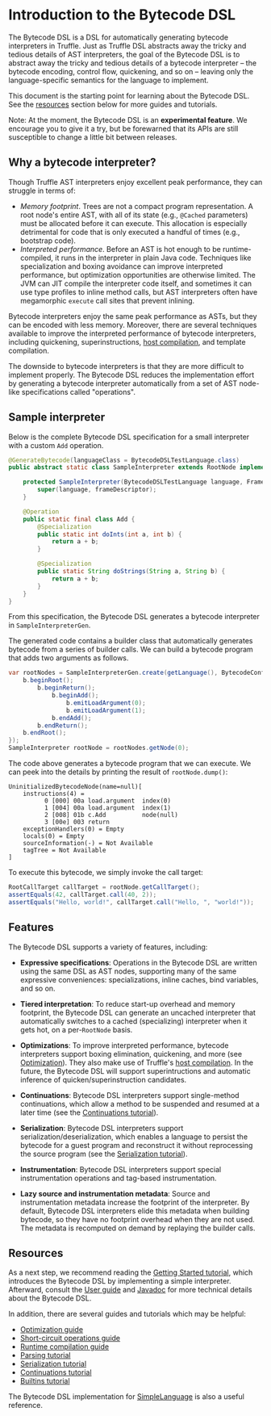 # Introduction to the Bytecode DSL

The Bytecode DSL is a DSL for automatically generating bytecode interpreters in Truffle. Just as Truffle DSL abstracts away the tricky and tedious details of AST interpreters, the goal of the Bytecode DSL is to abstract away the tricky and tedious details of a bytecode interpreter – the bytecode encoding, control flow, quickening, and so on – leaving only the language-specific semantics for the language to implement.

This document is the starting point for learning about the Bytecode DSL. See the [resources](#resources) section below for more guides and tutorials.

Note: At the moment, the Bytecode DSL is an **experimental feature**. We encourage you to give it a try, but be forewarned that its APIs are still susceptible to change a little bit between releases.

## Why a bytecode interpreter?

Though Truffle AST interpreters enjoy excellent peak performance, they can struggle in terms of:

- *Memory footprint*. Trees are not a compact program representation. A root node's entire AST, with all of its state (e.g., `@Cached` parameters) must be allocated before it can execute. This allocation is especially detrimental for code that is only executed a handful of times (e.g., bootstrap code).
- *Interpreted performance*. Before an AST is hot enough to be runtime-compiled, it runs in the interpreter in plain Java code. Techniques like specialization and boxing avoidance can improve interpreted performance, but optimization opportunities are otherwise limited. The JVM can JIT compile the interpreter code itself, and sometimes it can use type profiles to inline method calls, but AST interpreters often have megamorphic `execute` call sites that prevent inlining.

Bytecode interpreters enjoy the same peak performance as ASTs, but they can be encoded with less memory.
Moreover, there are several techniques available to improve the interpreted performance of bytecode interpreters, including quickening, superinstructions, [host compilation](../HostCompilation.md), and template compilation.

The downside to bytecode interpreters is that they are more difficult to implement properly. The Bytecode DSL reduces the implementation effort by generating a bytecode interpreter automatically from a set of AST node-like specifications called "operations".

## Sample interpreter

Below is the complete Bytecode DSL specification for a small interpreter with a custom `Add` operation.
```java
@GenerateBytecode(languageClass = BytecodeDSLTestLanguage.class)
public abstract static class SampleInterpreter extends RootNode implements BytecodeRootNode {

    protected SampleInterpreter(BytecodeDSLTestLanguage language, FrameDescriptor frameDescriptor) {
        super(language, frameDescriptor);
    }

    @Operation
    public static final class Add {
        @Specialization
        public static int doInts(int a, int b) {
            return a + b;
        }

        @Specialization
        public static String doStrings(String a, String b) {
            return a + b;
        }
    }
}
```

From this specification, the Bytecode DSL generates a bytecode interpreter in `SampleInterpreterGen`.

The generated code contains a builder class that automatically generates bytecode from a series of builder calls. We can build a bytecode program that adds two arguments as follows.

```java
var rootNodes = SampleInterpreterGen.create(getLanguage(), BytecodeConfig.DEFAULT, b -> {
    b.beginRoot();
        b.beginReturn();
            b.beginAdd();
                b.emitLoadArgument(0);
                b.emitLoadArgument(1);
            b.endAdd();
        b.endReturn();
    b.endRoot();
});
SampleInterpreter rootNode = rootNodes.getNode(0);
```

The code above generates a bytecode program that we can execute. We can peek into the details by printing the result of `rootNode.dump()`:

```
UninitializedBytecodeNode(name=null)[
    instructions(4) =
          0 [000] 00a load.argument  index(0)
          1 [004] 00a load.argument  index(1)
          2 [008] 01b c.Add          node(null)
          3 [00e] 003 return
    exceptionHandlers(0) = Empty
    locals(0) = Empty
    sourceInformation(-) = Not Available
    tagTree = Not Available
]
```

To execute this bytecode, we simply invoke the call target:

```java
RootCallTarget callTarget = rootNode.getCallTarget();
assertEquals(42, callTarget.call(40, 2));
assertEquals("Hello, world!", callTarget.call("Hello, ", "world!"));
```

## Features

The Bytecode DSL supports a variety of features, including:

- **Expressive specifications**: Operations in the Bytecode DSL are written using the same DSL as AST nodes, supporting many of the same expressive conveniences: specializations, inline caches, bind variables, and so on.

- **Tiered interpretation**: To reduce start-up overhead and memory footprint, the Bytecode DSL can generate an uncached interpreter that automatically switches to a cached (specializing) interpreter when it gets hot, on a per-`RootNode` basis.

- **Optimizations**: To improve interpreted performance, bytecode interpreters support boxing elimination, quickening, and more (see [Optimization](Optimization.md)). They also make use of Truffle's [host compilation](../HostCompilation.md). In the future, the Bytecode DSL will support superintructions and automatic inference of quicken/superinstruction candidates.

- **Continuations**: Bytecode DSL interpreters support single-method continuations, which allow a method to be suspended and resumed at a later time (see the [Continuations tutorial][continuations]).

- **Serialization**: Bytecode DSL interpreters support serialization/deserialization, which enables a language to persist the bytecode for a guest program and reconstruct it without reprocessing the source program (see the [Serialization tutorial][serialization]).

- **Instrumentation**: Bytecode DSL interpreters support special instrumentation operations and tag-based instrumentation.

- **Lazy source and instrumentation metadata**: Source and instrumentation metadata increase the footprint of the interpreter. By default, Bytecode DSL interpreters elide this metadata when building bytecode, so they have no footprint overhead when they are not used. The metadata is recomputed on demand by replaying the builder calls.

## Resources

As a next step, we recommend reading the [Getting Started tutorial](https://github.com/oracle/graal/blob/master/truffle/src/com.oracle.truffle.api.bytecode.test/src/com/oracle/truffle/api/bytecode/test/examples/GettingStarted.java), which introduces the Bytecode DSL by implementing a simple interpreter.
Afterward, consult the [User guide](UserGuide.md) and [Javadoc](https://www.graalvm.org/truffle/javadoc/com/oracle/truffle/api/bytecode/package-summary.html) for more technical details about the Bytecode DSL.

In addition, there are several guides and tutorials which may be helpful:
- [Optimization guide](Optimization.md)
- [Short-circuit operations guide](ShortCircuitOperations.md)
- [Runtime compilation guide](RuntimeCompilation.md)
- [Parsing tutorial](https://github.com/oracle/graal/blob/master/truffle/src/com.oracle.truffle.api.bytecode.test/src/com/oracle/truffle/api/bytecode/test/examples/ParsingTutorial.java)
- [Serialization tutorial][serialization]
- [Continuations tutorial][continuations]
- [Builtins tutorial](https://github.com/oracle/graal/blob/master/truffle/src/com.oracle.truffle.api.bytecode.test/src/com/oracle/truffle/api/bytecode/test/examples/BuiltinsTutorial.java)

The Bytecode DSL implementation for [SimpleLanguage](https://github.com/oracle/graal/blob/master/truffle/src/com.oracle.truffle.sl/src/com/oracle/truffle/sl/bytecode/SLBytecodeRootNode.java) is also a useful reference.


[serialization]: https://github.com/oracle/graal/blob/master/truffle/src/com.oracle.truffle.api.bytecode.test/src/com/oracle/truffle/api/bytecode/test/examples/SerializationTutorial.java
[continuations]: https://github.com/oracle/graal/blob/master/truffle/src/com.oracle.truffle.api.bytecode.test/src/com/oracle/truffle/api/bytecode/test/examples/ContinuationsTutorial.java